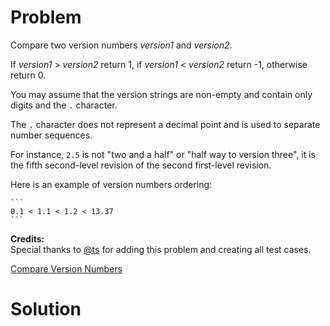 
# Problem

Compare two version numbers _version1_ and _version2_.

If _version1_ > _version2_ return 1, if _version1_ < _version2_ return -1,
otherwise return 0.

You may assume that the version strings are non-empty and contain only digits
and the `.` character.

The `.` character does not represent a decimal point and is used to separate
number sequences.

For instance, `2.5` is not "two and a half" or "half way to version three", it
is the fifth second-level revision of the second first-level revision.

Here is an example of version numbers ordering:

    ```
    0.1 < 1.1 < 1.2 < 13.37
    ```

**Credits:**  
Special thanks to [@ts](https://oj.leetcode.com/discuss/user/ts) for adding
this problem and creating all test cases.



[Compare Version Numbers](https://leetcode.com/problems/compare-version-numbers)

# Solution



